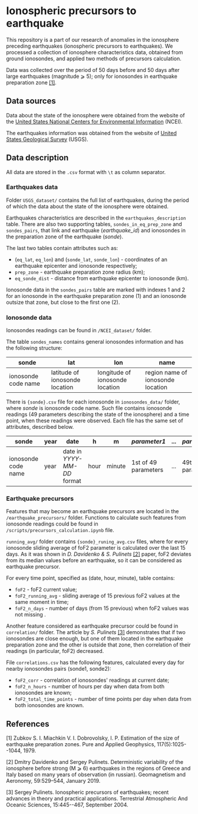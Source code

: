 # Ionospheric precursors to earthquake

This repository is a part of our research of anomalies in the ionosphere preceding earthquakes (ionospheric precursors to earthquakes). We processed a collection of ionosphere characteristics data, obtained from ground ionosondes, and applied two methods of precursors calculation. 

Data was collected over the period of 50 days before and 50 days after large earthquakes (magnitude ⩾ 5); only for ionosondes in earthquake preparation zone [[1]](#prep).

## Data sources

Data about the state of the ionosphere were obtained from the website of the [United States National Centers for Environmental Information](https://www.ngdc.noaa.gov/stp/iono/ionogram.html) (NCEI). 

The earthquakes information was obtained from the website of [United States Geological Survey](https://www.usgs.gov/natural-hazards/earthquake-hazards/earthquakes) (USGS).

## Data description
All data are stored in the ```.csv``` format with ```\t``` as column separator. 

### Earthquakes data

Folder ```USGS_dataset/``` contains the full list of earthquakes, during the period of which the data about the state of the ionosphere were obtained.

Earthquakes characteristics are described in the ```earthquakes_description``` table. There are also two supporting tables, ```sondes_in_eq_prep_zone``` and ```sondes_pairs```, that link and earthquake (_earthquake_id_) and ionosondes in the preparation zone of the earthquake (_sonde_). 

The last two tables contain attributes such as:
- (```eq_lat```, ```eq_lon```) and (```sonde_lat```, ```sonde_lon```) - coordinates of an earthquake epicenter and ionosonde respectively;
- ```prep_zone``` - earthquake preparation zone radius (km);
- ```eq_sonde_dist``` - distance from earthquake epicenter to ionosonde (km).

Ionosonde data in the ```sondes_pairs``` table are marked with indexes 1 and 2 for an ionosonde in the earthquake preparation zone (1) and an ionosonde outsize that zone, but close to the first one (2). 

### Ionosonde data
Ionosondes readings can be found in ```/NCEI_dataset/``` folder.

The table ```sondes_names``` contains general ionosondes information and has the following structure:

| sonde |	lat |	lon |	name |
|-------|-----|-----|------|
| ionosonde code name | latitude of ionosonde location | longitude of ionosonde location | region name of ionosonde location | 

There is ```{sonde}.csv``` file for each ionosonde in ```ionosondes_data/``` folder, where _sonde_ is ionosonde code name. Such file contains ionosonde readings (49 parameters describing the state of the ionosphere) and a time point, when these readings were observed. Each file has the same set of attributes, described below.

| sonde |	year | date |	h |	m | _parameter1_ | ... | _parameter49_ |
|-------|------|------|---|---|--------------|---|---------------|
| ionosonde code name | year | date in _YYYY-MM-DD_ format | hour | minute | 1st of 49 parameters | ... | 49th of 49 parameters | 

### Earthquake precursors

Features that may become an earthquake precursors are located in the ```/earthquake_precursors/``` folder. Functions to calculate such features from ionosonde readings could be found in ```/scripts/precursors_calculation.ipynb``` file.

```running_avg/``` folder contains ```{sonde}_runing_avg.csv``` files, where for every ionosonde sliding average of foF2 parameter is calculated over the last 15 days. As it was shown in _D. Davidenko & S. Pulinets_ [[2]](#mask) paper, foF2 deviates from its median values before an earthquake, so it can be considered as earthquake precursor.

For every time point, specified as (date, hour, minute), table contains:
- ```foF2``` -  foF2 current value;
- ```foF2_running_avg``` - sliding average of 15 previous foF2 values at the same moment in time;
- ```foF2_n_days``` - number of days (from 15 previous) when foF2 values was not missing .

Another feature considered as earthquake precursor could be found in ```correlation/``` folder. The article by  _S. Pulinets_ [[3]](#corr) demonstrates that if two ionosondes are close enough, but one of them located in the earthquake preparation zone and the other is outside that zone, then correlation of their readings (in particular, foF2) decreased.

File ```correlations.csv``` has the following features, calculated every day for nearby ionosondes pairs (sonde1, sonde2):
- ```foF2_corr``` - correlation of ionosondes' readings at current date; 	
- ```foF2_n_hours``` - number of hours per day when data from both ionosondes are known; 
- ```foF2_total_time_points``` - number of time points per day when data from both ionosondes are known.

## References

<a name="prep">[1]</a>  Zubkov S. I. Miachkin V. I. Dobrovolsky, I. P. Estimation of the size of earthquake
preparation zones. Pure and Applied Geophysics, 117(5):1025--1044, 1979.

<a name="mask">[2]</a>  Dmitry Davidenko and Sergey Pulinets. Deterministic variability of the ionosphere before strong (M ⩾  6) earthquakes in the regions of Greece and Italy based on many years of observation (in russian). Geomagnetism and Aeronomy, 59:529–544, January 2019.

<a name="corr">[3]</a> Sergey Pulinets. Ionospheric precursors of earthquakes; recent advances in theory and practical applications. Terrestrial Atmospheric And Oceanic Sciences, 15:445--467, September 2004.
